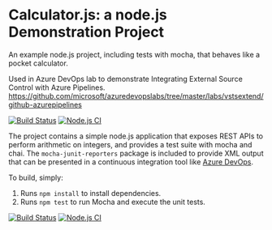 Calculator.js: a node.js Demonstration Project
===============================================
An example node.js project, including tests with mocha, that behaves like
a pocket calculator.

Used in Azure DevOps lab to demonstrate Integrating External Source Control with Azure Pipelines.
https://github.com/microsoft/azuredevopslabs/tree/master/labs/vstsextend/github-azurepipelines

[![Build Status](https://dev.azure.com/EngrNonsoDevOps/Integrating%20External%20Source%20Control%20with%20Azure%20Pipelines/_apis/build/status/NonsoNnamani.calculator?branchName=master)](https://dev.azure.com/EngrNonsoDevOps/Integrating%20External%20Source%20Control%20with%20Azure%20Pipelines/_build/latest?definitionId=10&branchName=master)
[![Node.js CI](https://github.com/NonsoNnamani/calculator/actions/workflows/github-pipelines.yml/badge.svg)](https://github.com/NonsoNnamani/calculator/actions/workflows/github-pipelines.yml)

The project contains a simple node.js application that exposes REST APIs
to perform arithmetic on integers, and provides a test suite with mocha
and chai.  The `mocha-junit-reporters` package is included to provide XML
output that can be presented in a continuous integration tool like
[Azure DevOps](https://azure.com/devops).

To build, simply:

1. Runs `npm install` to install dependencies.
2. Runs `npm test` to run Mocha and execute the unit tests.

[![Build Status](https://dev.azure.com/EngrNonsoDevOps/Integrating%20External%20Source%20Control%20with%20Azure%20Pipelines/_apis/build/status/NonsoNnamani.calculator?branchName=master)](https://dev.azure.com/EngrNonsoDevOps/Integrating%20External%20Source%20Control%20with%20Azure%20Pipelines/_build/latest?definitionId=10&branchName=master)
[![Node.js CI](https://github.com/NonsoNnamani/calculator/actions/workflows/github-pipelines.yml/badge.svg)](https://github.com/NonsoNnamani/calculator/actions/workflows/github-pipelines.yml)
